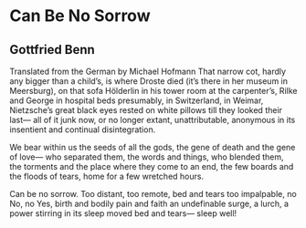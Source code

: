 # Can Be No Sorrow
## Gottfried Benn
Translated from the German by Michael Hofmann
That narrow cot, hardly any bigger than a child’s, is where Droste died
(it’s there in her museum in Meersburg),
on that sofa Hölderlin in his tower room at the carpenter’s,
Rilke and George in hospital beds presumably, in Switzerland,
in Weimar, Nietzsche’s great black eyes
rested on white pillows
till they looked their last—
all of it junk now, or no longer extant,
unattributable, anonymous
in its insentient and continual disintegration.

We bear within us the seeds of all the gods,
the gene of death and the gene of love—
who separated them, the words and things,
who blended them, the torments and the place where they come to an end,
the few boards and the floods of tears,
home for a few wretched hours.

Can be no sorrow. Too distant, too remote,
bed and tears too impalpable,
no No, no Yes,
birth and bodily pain and faith
an undefinable surge, a lurch,
a power stirring in its sleep
moved bed and tears—
sleep well!